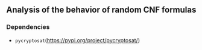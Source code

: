 ## Analysis of the behavior of random CNF formulas

### Dependencies
* `pycryptosat`(https://pypi.org/project/pycryptosat/)

